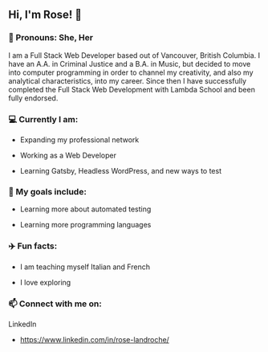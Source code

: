 <!--
**roselandroche/roselandroche** is a ✨ _special_ ✨ repository because its `README.md` (this file) appears on your GitHub profile.

Here are some ideas to get you started:
- 👯 I’m looking to collaborate on ...
- 🤔 I’m looking for help with ...
- 💬 Ask me about ...
-->

## Hi, I'm Rose!  👋
### :woman: Pronouns: She, Her

I am a Full Stack Web Developer based out of Vancouver, British Columbia. I have an A.A. in Criminal Justice and a B.A. in Music, but decided to move into computer programming in order to channel my creativity, and also my analytical characteristics, into my career. Since then I have successfully completed the Full Stack Web Development with Lambda School and been fully endorsed.

### :computer: Currently I am:

- Expanding my professional network

- Working as a Web Developer

- Learning Gatsby, Headless WordPress, and new ways to test

### 🌱 My goals include:

- Learning more about automated testing

- Learning more programming languages

### :airplane: Fun facts:

- I am teaching myself Italian and French

- I love exploring

### 📫  Connect with me on:

LinkedIn

  - https://www.linkedin.com/in/rose-landroche/
